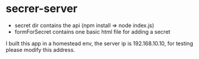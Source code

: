 # secrer-server
- secret dir contains the api (npm install => node index.js)
- formForSecret contains one basic html file for adding a secret

I built this app in a homestead env, the server ip is 192.168.10.10, for testing please modify this address.
